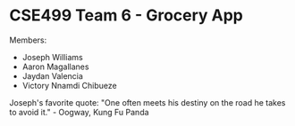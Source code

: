 
# CSE499 Team 6 - Grocery App

Members:
 - Joseph Williams
 - Aaron Magallanes
 - Jaydan Valencia
 - Victory Nnamdi Chibueze


Joseph's favorite quote: "One often meets his destiny on the road he takes to avoid it." - Oogway, Kung Fu Panda

